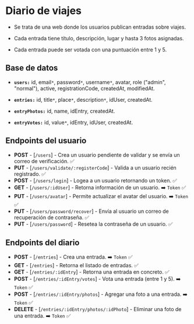 # Diario de viajes

-   Se trata de una web donde los usuarios publican entradas sobre viajes.

-   Cada entrada tiene título, descripción, lugar y hasta 3 fotos asignadas.

-   Cada entrada puede ser votada con una puntuación entre 1 y 5.

## Base de datos

-   **`users:`** id, email`*`, password`*`, username`*`, avatar, role ("admin", "normal"), active, registrationCode, createdAt, modifiedAt.

-   **`entries:`** id, title`*`, place`*`, description`*`, idUser, createdAt.

-   **`entryPhotos:`** id, name, idEntry, createdAt.

-   **`entryVotes:`** id, value`*`, idEntry, idUser, createdAt.

## Endpoints del usuario

-   **POST** - [`/users`] - Crea un usuario pendiente de validar y se envía un correo de verificación. ✅
-   **PUT** - [`/users/validate/:registerCode`] - Valida a un usuario recién registrado. ✅
-   **POST** - [`/users/login`] - Logea a un usuario retornando un token. ✅
-   **GET** - [`/users/:idUser`] - Retorna información de un usuario. ➡️ `Token` ✅
-   **PUT** - [`/users/avatar`] - Permite actualizar el avatar del usuario. ➡️ `Token` ✅
-   **PUT** - [`/users/password/recover`] - Envía al usuario un correo de recuperación de contraseña. ✅
-   **PUT** - [`/users/password`] - Resetea la contraseña de un usuario. ✅

## Endpoints del diario

-   **POST** - [`/entries`] - Crea una entrada. ➡️ `Token` ✅
-   **GET** - [`/entries`] - Retorna el listado de entradas. ✅
-   **GET** - [`/entries/:idEntry`] - Retorna una entrada en concreto. ✅
-   **POST** - [`/entries/:idEntry/votes`] - Vota una entrada (entre 1 y 5). ➡️ `Token` ✅
-   **POST** - [`/entries/:idEntry/photos`] - Agregar una foto a una entrada. ➡️ `Token` ✅
-   **DELETE** - [`/entries/:idEntry/photos/:idPhoto`] - Eliminar una foto de una entrada. ➡️ `Token` ✅
